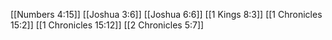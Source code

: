 [[Numbers 4:15]]
[[Joshua 3:6]]
[[Joshua 6:6]]
[[1 Kings 8:3]]
[[1 Chronicles 15:2]]
[[1 Chronicles 15:12]]
[[2 Chronicles 5:7]]
